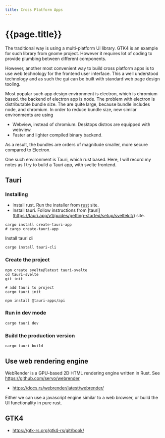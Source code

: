 ```yaml
---
title: Cross Platform Apps
---
```


# {{page.title}}

The traditional way is using a multi-platform UI library. GTK4 is an example
for such library from gnome project. However it requires lot of coding to provide
plumbing between different components. 

However, another most convenient way to build cross platform apps is to use
web technology
for the frontend user interface. This a well understood technology and as such
the gui can be built with standard web page design tooling.

Most popular such app design environment is electron, which is chromium based.
the backend of electron app is node.
The problem with electron is distributable bundle size. The are quite large,
because bundle includes node, and chromium.
In order to reduce bundle size, new similar environments are using
* Webview, instead of chromium. Desktops distros are equipped with webview.
* Faster and lighter compiled binary backend.

As a result, the bundles are orders of magnitude smaller, more secure compared
to Electron.

One such environment is Tauri, which rust based. Here, I will record my notes as
I try to build a Tauri app, with svelte frontend. 

## Tauri

### Installing

* Install rust. Run the installer from 
[rust](https://www.rust-lang.org/tools/install) site.
* Install tauri. Follow instructions from [tauri] (https://tauri.app/v1/guides/getting-started/setup/sveltekit/) site. 


```
cargo install create-tauri-app
# cargo create-tauri-app
```

Install tauri cli
```
cargo install tauri-cli
```

### Create the project

```
npm create svelte@latest tauri-svelte
cd tauri-svelte
git init

# add tauri to project
cargo tauri init

npm install @tauri-apps/api
```

### Run in dev mode
```
cargo tauri dev
```

### Build the production version
```
cargo tauri build
```

## Use web rendering engine
WebRender is a GPU-based 2D HTML rendering engine written in Rust. 
See <https://github.com/servo/webrender>

* <https://docs.rs/webrender/latest/webrender/>

Either we can use a javascript engine similar to a web browser,
or build the UI functionality in pure rust.

## GTK4
* <https://gtk-rs.org/gtk4-rs/git/book/>